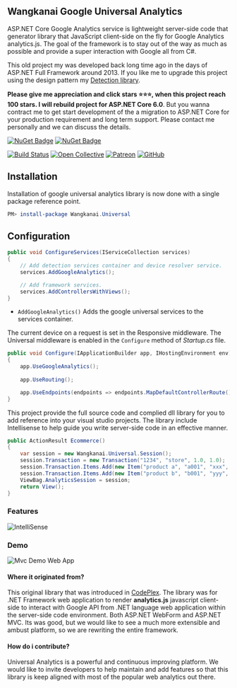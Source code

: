 ## Wangkanai Google Universal Analytics

ASP.NET Core Google Analytics service is lightweight server-side code that generator library that JavaScript client-side
on the fly for Google Analytics analytics.js. The goal of the framework is to stay out of the way as much as possible
and provide a super interaction with Google all from C#.

This old project my was developed back long time ago in the days of ASP.NET Full Framework around 2013. If you like me
to upgrade this project using the design pattern my [Detection library](https://github.com/wangkanai/Detection).

**Please give me appreciation and click stars :star::star::star:, when this project reach 100 stars. I will rebuild
project for ASP.NET Core 6.0**.
But you wanna contract me to get start development of the a migration to ASP.NET Core for your production requirement
and long term support. Please contact me personally and we can discuss the details.

[![NuGet Badge](https://buildstats.info/nuget/wangkanai.universal)](https://www.nuget.org/packages/wangkanai.universal)
[![NuGet Badge](https://buildstats.info/nuget/wangkanai.universal?includePreReleases=true)](https://www.nuget.org/packages/wangkanai.universal)

[![Build Status](https://dev.azure.com/wangkanai/GitHub/_apis/build/status/wangkanai?branchName=main)](https://dev.azure.com/wangkanai/GitHub/_build/latest?definitionId=20&branchName=main)
[![Open Collective](https://img.shields.io/badge/open%20collective-support%20me-3385FF.svg)](https://opencollective.com/wangkanai)
[![Patreon](https://img.shields.io/badge/patreon-support%20me-d9643a.svg)](https://www.patreon.com/wangkanai)
[![GitHub](https://img.shields.io/github/license/wangkanai/wangkanai)](https://github.com/wangkanai/wangkanai/blob/main/LICENSE)

## Installation

Installation of google universal analytics library is now done with a single package reference point.

```powershell
PM> install-package Wangkanai.Universal
```

## Configuration

```c#
public void ConfigureServices(IServiceCollection services)
{
    // Add detection services container and device resolver service.
    services.AddGoogleAnalytics();

    // Add framework services.
    services.AddControllersWithViews();
}
```

* `AddGoogleAnalytics()` Adds the google universal services to the services container.

The current device on a request is set in the Responsive middleware. The Universal middleware is enabled in
the `Configure` method of *Startup.cs* file.

```c#
public void Configure(IApplicationBuilder app, IHostingEnvironment env)
{
    app.UseGoogleAnalytics();
    
    app.UseRouting();  

    app.UseEndpoints(endpoints => endpoints.MapDefaultControllerRoute());
}
```

This project provide the full source code and complied dll library for you to add reference into your visual studio
projects. The library include Intellisense to help guide you write server-side code in an effective manner.

```c#
public ActionResult Ecommerce()
{
    var session = new Wangkanai.Universal.Session();
    session.Transaction = new Transaction("1234", "store", 1.0, 1.0);
    session.Transaction.Items.Add(new Item("product a", "a001", "xxx", 2.0, 1));
    session.Transaction.Items.Add(new Item("product b", "b001", "yyy", 3.0, 2));
    ViewBag.AnalyticsSession = session;
    return View();
}
```

### Features

![IntelliSense](https://raw.githubusercontent.com/wangkanai/wangkanai/main/universal/asset/vs-intellisense.png)

### Demo

![Mvc Demo Web App](https://raw.githubusercontent.com/wangkanai/wangkanai/main/universal/asset/web-sample.png)

#### Where it originated from?

This original library that was introduced in [CodePlex](https://archive.codeplex.com/?p=universalanalytics). The library
was for .NET Framework web application to render **analytics.js** javascript client-side to interact with Google API
from .NET language web application within the server-side code environment. Both ASP.NET WebForm and ASP.NET MVC. Its
was good, but we would like to see a much more extensible and ambust platform, so we are rewriting the entire framework.

#### How do i contribute?

Universal Analytics is a powerful and continuous improving platform. We would like to invite developers to help maintain
and add features so that this library is keep aligned with most of the popular web analytics out there. 

